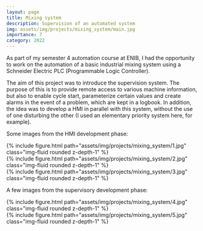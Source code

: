 ```yaml
---
layout: page
title: Mixing system
description: Supervision of an automated system
img: assets/img/projects/mixing_system/main.jpg
importance: 7
category: 2022
---
```


As part of my semester 4 automation course at ENIB, I had the opportunity to work on the automation of a basic industrial mixing system using a Schneider Electric PLC (Programmable Logic Controller).


The aim of this project was to introduce the supervision system. The purpose of this is to provide remote access to various machine information, but also to enable cycle start, parameterize certain values and create alarms in the event of a problem, which are kept in a logbook. In addition, the idea was to develop a HMI in parallel with this system, without the use of one disturbing the other (I used an elementary priority system here, for example).


Some images from the HMI development phase:

<div class="row">
    <div class="col-sm mt-3 mt-md-0">
        {% include figure.html path="assets/img/projects/mixing_system/1.jpg" class="img-fluid rounded z-depth-1" %}
    </div>
</div>
<div class="row">
    <div class="col-sm mt-3 mt-md-0">
        {% include figure.html path="assets/img/projects/mixing_system/2.jpg" class="img-fluid rounded z-depth-1" %}
    </div>
</div>
<div class="row">
    <div class="col-sm mt-3 mt-md-0">
        {% include figure.html path="assets/img/projects/mixing_system/3.jpg" class="img-fluid rounded z-depth-1" %}
    </div>
</div>

A few images from the supervisory development phase:

<div class="row">
    <div class="col-sm mt-3 mt-md-0">
        {% include figure.html path="assets/img/projects/mixing_system/4.jpg" class="img-fluid rounded z-depth-1" %}
    </div>
</div>
<div class="row">
    <div class="col-sm mt-3 mt-md-0">
        {% include figure.html path="assets/img/projects/mixing_system/5.jpg" class="img-fluid rounded z-depth-1" %}
    </div>
</div>
